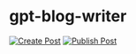 # gpt-blog-writer
[![Create Post](https://github.com/sm0514sm/gpt-blog-writer/actions/workflows/create_post.yml/badge.svg)](https://github.com/sm0514sm/gpt-blog-writer/actions/workflows/create_post.yml)
[![Publish Post](https://github.com/sm0514sm/gpt-blog-writer/actions/workflows/publish_post.yml/badge.svg)](https://github.com/sm0514sm/gpt-blog-writer/actions/workflows/publish_post.yml)
